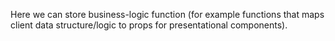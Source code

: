 Here we can store business-logic function (for example functions that maps client data structure/logic to props for presentational components).
